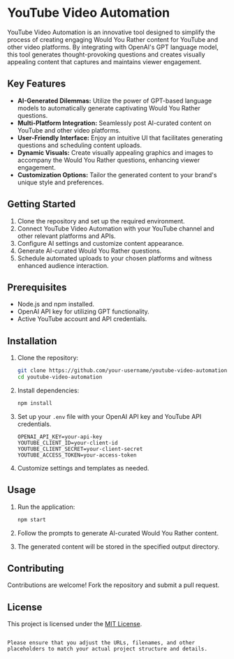 
# YouTube Video Automation

YouTube Video Automation is an innovative tool designed to simplify the process of creating engaging Would You Rather content for YouTube and other video platforms. By integrating with OpenAI's GPT language model, this tool generates thought-provoking questions and creates visually appealing content that captures and maintains viewer engagement.

## Key Features

- **AI-Generated Dilemmas:** Utilize the power of GPT-based language models to automatically generate captivating Would You Rather questions.
- **Multi-Platform Integration:** Seamlessly post AI-curated content on YouTube and other video platforms.
- **User-Friendly Interface:** Enjoy an intuitive UI that facilitates generating questions and scheduling content uploads.
- **Dynamic Visuals:** Create visually appealing graphics and images to accompany the Would You Rather questions, enhancing viewer engagement.
- **Customization Options:** Tailor the generated content to your brand's unique style and preferences.

## Getting Started

1. Clone the repository and set up the required environment.
2. Connect YouTube Video Automation with your YouTube channel and other relevant platforms and APIs.
3. Configure AI settings and customize content appearance.
4. Generate AI-curated Would You Rather questions.
5. Schedule automated uploads to your chosen platforms and witness enhanced audience interaction.

## Prerequisites

- Node.js and npm installed.
- OpenAI API key for utilizing GPT functionality.
- Active YouTube account and API credentials.

## Installation

1. Clone the repository:

   ```sh
   git clone https://github.com/your-username/youtube-video-automation.git
   cd youtube-video-automation
   ```

2. Install dependencies:

   ```sh
   npm install
   ```

3. Set up your `.env` file with your OpenAI API key and YouTube API credentials.

   ```
   OPENAI_API_KEY=your-api-key
   YOUTUBE_CLIENT_ID=your-client-id
   YOUTUBE_CLIENT_SECRET=your-client-secret
   YOUTUBE_ACCESS_TOKEN=your-access-token
   ```

4. Customize settings and templates as needed.

## Usage

1. Run the application:

   ```sh
   npm start
   ```

2. Follow the prompts to generate AI-curated Would You Rather content.

3. The generated content will be stored in the specified output directory.

## Contributing

Contributions are welcome! Fork the repository and submit a pull request.


## License

This project is licensed under the [MIT License](LICENSE).
```

Please ensure that you adjust the URLs, filenames, and other placeholders to match your actual project structure and details.
